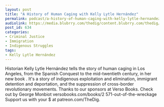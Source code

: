 ```yaml
---
layout: post
title: "A History of Human Caging with Kelly Lytle Hernández"
permalink: podcast/a-history-of-human-caging-with-kelly-lytle-hernandez
audiolink: https://media.blubrry.com/thedig/content.blubrry.com/thedig/The_Dig_-_EP_64_-_Lytle_Hernandez.mp3
post_id: 634
categories: 
- Criminal Justice
- Immigration
- Indigenous Struggles
tags: 
- Kelly Lytle Hernández
---
```


Historian Kelly Lytle Hernández tells the story of human caging in Los Angeles, from the Spanish Conquest to the mid-twentieth century, in her new book 
. It's a story of indigenous exploitation and elimination, immigrant detention and deportation, and the suppression of cross-border revolutionary movements. Thanks to our sponsors at Verso Books. Check out 
by George Monbiot versobooks.com/books/2
571-out-of-the-wreckage Support us with your $ at patreon.com/TheDig.